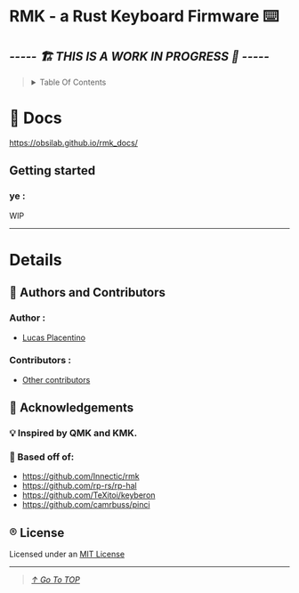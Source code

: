 # RMK - a Rust Keyboard Firmware ⌨️
## _**----- 🏗️ THIS IS A WORK IN PROGRESS 🚧 -----**_

> <details>
>   <summary>Table Of Contents</summary>
>
>   - [📖 Docs](#-docs)
>     - [Getting started](#getting-started)
>       - [ye](#ye-)
>   - [Details](#details)
>     - [📝 Authors and Contributors](#-authors-and-contributors)
>       - [Author](#author-)
>       - [Contributors](#contributors-)
>     - [🌟 Acknowledgements](#-acknowledgements)
>     - [®️ License](#%EF%B8%8F-license)
  
> </details>

# 📖 Docs
https://obsilab.github.io/rmk_docs/

## Getting started
### ye :
WIP

-----------------

# Details

## 📝 Authors and Contributors
### Author :
- [Lucas Placentino](https://github.com/LucasPlacentino)
### Contributors :
- [Other contributors](graphs/contributors)

## 🌟 Acknowledgements
### 💡 Inspired by QMK and KMK.

### 🧱 Based off of:
- https://github.com/Innectic/rmk
- https://github.com/rp-rs/rp-hal
- https://github.com/TeXitoi/keyberon
- https://github.com/camrbuss/pinci

## ®️ License
Licensed under an [MIT License](LICENSE)

-------------------

> _[↑ Go To TOP](#TOP)_

